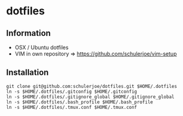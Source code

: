 # dotfiles
## Information

- OSX / Ubuntu dotfiles
- VIM in own repository => https://github.com/schulerjoe/vim-setup

## Installation

    git clone git@github.com:schulerjoe/dotfiles.git $HOME/.dotfiles
    ln -s $HOME/.dotfiles/.gitconfig $HOME/.gitconfig
    ln -s $HOME/.dotfiles/.gitignore_global $HOME/.gitignore_global
    ln -s $HOME/.dotfiles/.bash_profile $HOME/.bash_profile
    ln -s $HOME/.dotfiles/.tmux.conf $HOME/.tmux.conf

